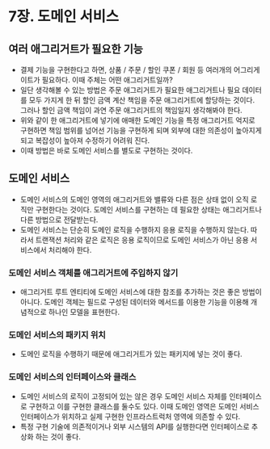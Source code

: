 # 7장. 도메인 서비스

## 여러 애그리거트가 필요한 기능

- 결제 기능을 구현한다고 하면, 상품 / 주문 / 할인 쿠폰 / 회원 등 여러개의 어그리게이트가 필요하다. 이때 주체는 어떤 애그리거트일까?
- 일단 생각해볼 수 있는 방법은 주문 애그리거트가 필요한 애그리거트나 필요 데이터를 모두 가지게 한 뒤 할인 금액 계산 책임을 주문 애그리거트에 할당하는 것이다. 그러나 할인 금액 책임이 과연 주문 애그리거트의 책임일지 생각해봐야 한다.
- 위와 같이 한 애그리거트에 넣기에 애매한 도메인 기능을 특정 애그리거트 억지로 구현하면 책임 범위를 넘어선 기능을 구현하게 되며 외부에 대한 의존성이 높아지게 되고 복잡성이 높아져 수정하기 어려워 진다.
- 이때 방법은 바로 도메인 서비스를 별도로 구현하는 것이다.

## 도메인 서비스

- 도메인 서비스의 도메인 영역의 애그리거트와 밸류와 다른 점은 상태 없이 오직 로직만 구현한다는 것이다. 도메인 서비스를 구현하는 데 필요한 상태는 애그리거트나 다른 방법으로 전달받는다.
- 도메인 서비스는 단순히 도메인 로직을 수행하지 응용 로직을 수행하지 않는다. 따라서 트랜잭션 처리와 같은 로직은 응용 로직이므로 도메인 서비스가 아닌 응용 서비스에서 처리해야 한다.

### 도메인 서비스 객체를 애그리거트에 주입하지 않기

- 애그리거트 루트 엔티티에 도메인 서비스에 대한 참조를 추가하는 것은 좋은 방법이 아니다. 도메인 객체는 필드로 구성된 데이터와 메서드를 이용한 기능을 이용해 개념적으로 하나인 모델을 표현한다.

### 도메인 서비스의 패키지 위치

- 도메인 로직을 수행하기 때문에 애그리거트가 있는 패키지에 넣는 것이 좋다.

### 도메인 서비스의 인터페이스와 클래스

- 도메인 서비스의 로직이 고정되어 있는 않은 경우 도메인 서비스 자체를 인터페이스로 구현하고 이를 구현한 클래스를 둘수도 있다. 이때 도메인 영역은 도메인 서비스 인터페이스가 위치하고 실제 구현한 인프라스트럭처 영역에 의존할 수 있다.
- 특정 구현 기술에 의존적이거나 외부 시스템의 API를 실행한다면 인터페이스로 추상화 하는 것이 좋다.
